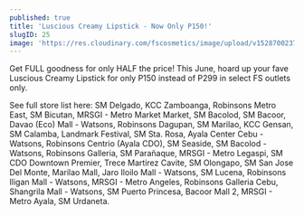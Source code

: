 ```yaml
---
published: true
title: 'Luscious Creamy Lipstick - Now Only P150!'
slugID: 25
image: 'https://res.cloudinary.com/fscosmetics/image/upload/v1528700237/luscious150.jpg'
---
```


Get FULL goodness for only HALF the price! This June, hoard up your fave Luscious Creamy Lipstick for only P150 instead of P299 in select FS outlets only.



See full store list here: SM Delgado, KCC Zamboanga, Robinsons Metro East, SM Bicutan, MRSGI - Metro Market Market, SM Bacolod, SM Bacoor, Davao (Eco) Mall - Watsons, Robinsons Dagupan, SM Marilao, KCC Gensan, SM Calamba, Landmark Festival, SM Sta. Rosa, Ayala Center Cebu - Watsons, Robinsons Centrio (Ayala CDO), SM Seaside, SM Bacolod -Watsons, Robinsons Galleria, SM Parañaque, MRSGI - Metro Legaspi, SM CDO Downtown Premier, Trece Martirez Cavite, SM Olongapo, SM San Jose Del Monte, Marilao Mall, Jaro Iloilo Mall - Watsons, SM Lucena, Robinsons Iligan Mall - Watsons, MRSGI - Metro Angeles, Robinsons Galleria Cebu, Shangrila Mall - Watsons, SM Puerto Princesa, Bacoor Mall 2, MRSGI - Metro Ayala, SM Urdaneta.
